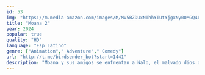 ```yaml
---
id: 53
img: "https://m.media-amazon.com/images/M/MV5BZDUxNThhYTUtYjgxNy00MGQ4LTgzOTEtZjg1YTU5NTcwNThlXkEyXkFqcGc@._V1_SX300.jpg"
title: "Moana 2"
year: 2024
popular: true
quality: "HD"
language: "Esp Latino"
genre: ["Animation"," Adventure"," Comedy"]
url: "http://t.me/birdsender_bot?start=1441"
description: "Moana y sus amigos se enfrentan a Nalo, el malvado dios de las tormentas, quien ha hecho prisionero a Maui. Si no lo vencen y hacen emerger del océano la isla que Nalo mantiene sumergida, su pueblo desaparecerá bajo el agua."
---
```

